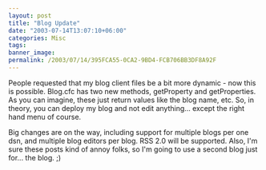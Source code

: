 ```yaml
---
layout: post
title: "Blog Update"
date: "2003-07-14T13:07:10+06:00"
categories: Misc 
tags: 
banner_image: 
permalink: /2003/07/14/395FCA55-0CA2-9BD4-FCB706BB3DF8A92F
---
```


People requested that my blog client files be a bit more dynamic - now this is possible. Blog.cfc has two new methods, getProperty and getProperties. As you can imagine, these just return values like the blog name, etc. So, in theory, you can deploy my blog and not edit anything... except the right hand menu of course. 

Big changes are on the way, including support for multiple blogs per one dsn, and multiple blog editors per blog. RSS 2.0 will be supported. Also, I'm sure these posts kind of annoy folks, so I'm going to use a second blog just for... the blog. ;)